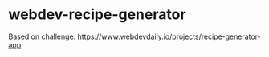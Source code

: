 # webdev-recipe-generator

Based on challenge: https://www.webdevdaily.io/projects/recipe-generator-app
